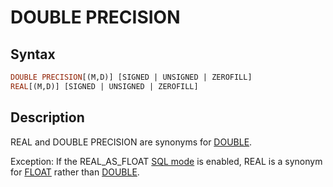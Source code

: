 # DOUBLE PRECISION

## Syntax

```sql
DOUBLE PRECISION[(M,D)] [SIGNED | UNSIGNED | ZEROFILL]
REAL[(M,D)] [SIGNED | UNSIGNED | ZEROFILL]
```

## Description

REAL and DOUBLE PRECISION are synonyms for [DOUBLE](/columns-storage-engines-and-plugins/data-types/data-types-numeric-data-types/double/).

Exception: If the REAL_AS_FLOAT [SQL mode](/kb/en/sql_mode/) is enabled, 
REAL is a synonym for [FLOAT](/columns-storage-engines-and-plugins/data-types/data-types-numeric-data-types/float/) rather than 
[DOUBLE](/columns-storage-engines-and-plugins/data-types/data-types-numeric-data-types/double/).